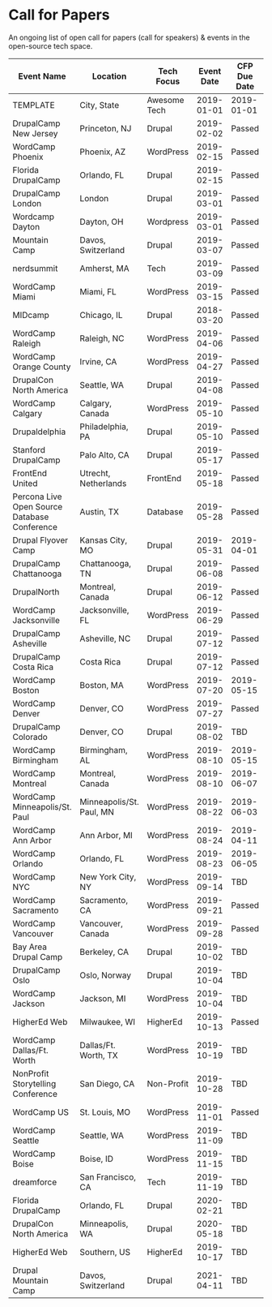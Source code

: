 # Call for Papers
An ongoing list of open call for papers (call for speakers) &amp; events in the open-source tech space.

| Event Name | Location | Tech Focus | Event Date | CFP Due Date | URL |
|------------|----------|--------------|--------------|--------------|-------|
|TEMPLATE|City, State|Awesome Tech|2019-01-01|2019-01-01|[Apply](https://google.com)|
|DrupalCamp New Jersey|Princeton, NJ|Drupal|2019-02-02|Passed|[Schedule](https://www.drupalcampnj.org/program)|
|WordCamp Phoenix|Phoenix, AZ|WordPress|2019-02-15|Passed|[Schedule](https://2019.phoenix.wordcamp.org/)|
|Florida DrupalCamp|Orlando, FL|Drupal|2019-02-15|Passed|[Schedule](https://www.fldrupal.camp)|
|DrupalCamp London|London|Drupal|2019-03-01|Passed|[Schedule](https://drupalcamp.london/get-involved/submit-a-session)|
|Wordcamp Dayton|Dayton, OH|Wordpress|2019-03-01|Passed|[Schedule](https://2019.dayton.wordcamp.org/)|
|Mountain Camp|Davos, Switzerland|Drupal|2019-03-07|Passed|[Schedule](https://drupalmountaincamp.ch/)|
|nerdsummit|Amherst, MA|Tech|2019-03-09|Passed|[Schedule](https://wiki.nerd.ngo/display/SES)|
|WordCamp Miami|Miami, FL|WordPress|2019-03-15|Passed|[Schedule](https://2019.miami.wordcamp.org/)|
|MIDcamp|Chicago, IL|Drupal|2018-03-20|Passed|[Schedule](https://www.midcamp.org/submit-session)|
|WordCamp Raleigh|Raleigh, NC|WordPress|2019-04-06|Passed|[Schedule](https://2019.raleigh.wordcamp.org/)|
|WordCamp Orange County|Irvine, CA|WordPress|2019-04-27|Passed|[Schedule](https://2019.oc.wordcamp.org/?subscribe=success#blog_subscription-3)|
|DrupalCon North America|Seattle, WA|Drupal|2019-04-08|Passed|[Schedule](https://events.drupal.org/seattle2019)|
|WordCamp Calgary|Calgary, Canada|WordPress|2019-05-10|Passed|[Schedule](https://2018.calgary.wordcamp.org/sessions/)|
|Drupaldelphia|Philadelphia, PA|Drupal|2019-05-10|Passed|[Schedule](https://drupaldelphia.org)|
|Stanford DrupalCamp|Palo Alto, CA|Drupal|2019-05-17|Passed|[Schedule](https://drupalcamp.stanford.edu)|
|FrontEnd United|Utrecht, Netherlands|FrontEnd|2019-05-18|Passed|[Schedule](https://www.frontendunited.org/)|
|Percona Live Open Source Database Conference|Austin, TX|Database|2019-05-28|Passed|[Schedule](https://perconacfp.hubb.me/)|
|Drupal Flyover Camp|Kansas City, MO|Drupal|2019-05-31|2019-04-01|[Schedule](https://www.flyovercamp.org)|
|DrupalCamp Chattanooga|Chattanooga, TN|Drupal|2019-06-08|Passed|[Schedule](https://www.drupalcampchattanooga.com)|
|DrupalNorth|Montreal, Canada|Drupal|2019-06-12|Passed|[Schedule](http://www.drupalnorth.org/en/drupal-north-regional-summit)|
|WordCamp Jacksonville|Jacksonville, FL|WordPress|2019-06-29|Passed|[Schedule](https://2019.jacksonville.wordcamp.org)|
|DrupalCamp Asheville|Asheville, NC|Drupal|2019-07-12|Passed|[Schedule](https://www.drupalasheville.com)|
|DrupalCamp Costa Rica|Costa Rica|Drupal|2019-07-12|Passed|[Schedule](https://www.drupalcamp.cr/)|
|WordCamp Boston|Boston, MA|WordPress|2019-07-20|2019-05-15|[Apply](https://2019.boston.wordcamp.org/)|
|WordCamp Denver|Denver, CO|WordPress|2019-07-27|Passed|[Website](https://2019.denver.wordcamp.org/)|
|DrupalCamp Colorado|Denver, CO|Drupal|2019-08-02|TBD|[Apply](https://2019.drupalcampcolorado.org/)|
|WordCamp Birmingham|Birmingham, AL|WordPress|2019-08-10|2019-05-15|[Apply](https://2019.birmingham.wordcamp.org/2019/04/15/call-for-speakers/)|
|WordCamp Montreal|Montreal, Canada|WordPress|2019-08-10|2019-06-07|[Apply](https://2019.montreal.wordcamp.org/speakers/be-a-speaker/)|
|WordCamp Minneapolis/St. Paul|Minneapolis/St. Paul, MN|WordPress|2019-08-22|2019-06-03|[Apply](https://2019.minneapolis.wordcamp.org/speakers/call-for-speakers/)|
|WordCamp Ann Arbor|Ann Arbor, MI|WordPress|2019-08-24|2019-04-11|[Apply](https://2019.annarbor.wordcamp.org)|
|WordCamp Orlando|Orlando, FL|WordPress|2019-08-23|2019-06-05|[Apply](https://2019.orlando.wordcamp.org/call-for-speakers/)|
|WordCamp NYC|New York City, NY|WordPress|2019-09-14|TBD|[Apply](https://2019.nyc.wordcamp.org/)|
|WordCamp Sacramento|Sacramento, CA|WordPress|2019-09-21|Passed|[Website](https://2019.sacramento.wordcamp.org/)|
|WordCamp Vancouver|Vancouver, Canada|WordPress|2019-09-28|Passed|[Apply](https://2019.vancouver.wordcamp.org/about/)|
|Bay Area Drupal Camp|Berkeley, CA|Drupal|2019-10-02|TBD|[Apply](https://2019.badcamp.org/)|
|DrupalCamp Oslo|Oslo, Norway|Drupal|2019-10-04|TBD|[Apply](https://oslo2019.drupalcamp.no/)|
|WordCamp Jackson|Jackson, MI|WordPress|2019-10-04|TBD|[Apply](https://2019.jackson.wordcamp.org/)|
|HigherEd Web|Milwaukee, WI|HigherEd|2019-10-13|Passed|[Schedule](https://2019.highedweb.org)|
|WordCamp Dallas/Ft. Worth|Dallas/Ft. Worth, TX|WordPress|2019-10-19|TBD|[Apply](https://2019.dfw.wordcamp.org/)|
|NonProfit Storytelling Conference|San Diego, CA|Non-Profit|2019-10-28|TBD|[Apply](https://nonprofitstorytellingconference.com/speaker-call-submissions/)|
|WordCamp US|St. Louis, MO|WordPress|2019-11-01|Passed|[Website](https://wordpress.org/news/2018/12/wordcamp-us-2019-dates-announced/)|
|WordCamp Seattle|Seattle, WA|WordPress|2019-11-09|TBD|[Apply](https://2019.seattle.wordcamp.org/)|
|WordCamp Boise|Boise, ID|WordPress|2019-11-15|TBD|[Apply](https://2019.boise.wordcamp.org/speakers/)|
|dreamforce|San Francisco, CA|Tech|2019-11-19|TBD|[Apply](https://www.salesforce.com/form/dreamforce/df19-save-the-date/)|
|Florida DrupalCamp|Orlando, FL|Drupal|2020-02-21|TBD|[Apply](https://www.fldrupal.camp/submit-session)|
|DrupalCon North America|Minneapolis, WA|Drupal|2020-05-18|TBD|[Apply](https://events.drupal.org/minneapolis2020)|
|HigherEd Web|Southern, US|HigherEd|2019-10-17|TBD|[Apply](https://2020.highedweb.org/)|
|Drupal Mountain Camp|Davos, Switzerland|Drupal|2021-04-11|TBD|[Apply](https://drupalmountaincamp.ch/)|
